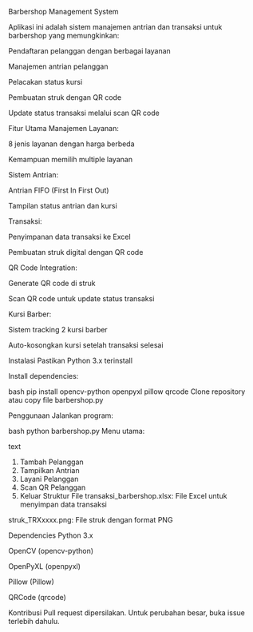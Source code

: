 Barbershop Management System

Aplikasi ini adalah sistem manajemen antrian dan transaksi untuk barbershop yang memungkinkan:

Pendaftaran pelanggan dengan berbagai layanan

Manajemen antrian pelanggan

Pelacakan status kursi

Pembuatan struk dengan QR code

Update status transaksi melalui scan QR code

Fitur Utama
Manajemen Layanan:

8 jenis layanan dengan harga berbeda

Kemampuan memilih multiple layanan

Sistem Antrian:

Antrian FIFO (First In First Out)

Tampilan status antrian dan kursi

Transaksi:

Penyimpanan data transaksi ke Excel

Pembuatan struk digital dengan QR code

QR Code Integration:

Generate QR code di struk

Scan QR code untuk update status transaksi

Kursi Barber:

Sistem tracking 2 kursi barber

Auto-kosongkan kursi setelah transaksi selesai

Instalasi
Pastikan Python 3.x terinstall

Install dependencies:

bash
pip install opencv-python openpyxl pillow qrcode
Clone repository atau copy file barbershop.py

Penggunaan
Jalankan program:

bash
python barbershop.py
Menu utama:

text
1. Tambah Pelanggan
2. Tampilkan Antrian
3. Layani Pelanggan
4. Scan QR Pelanggan
5. Keluar
Struktur File
transaksi_barbershop.xlsx: File Excel untuk menyimpan data transaksi

struk_TRXxxxx.png: File struk dengan format PNG

Dependencies
Python 3.x

OpenCV (opencv-python)

OpenPyXL (openpyxl)

Pillow (Pillow)

QRCode (qrcode)

Kontribusi
Pull request dipersilakan. Untuk perubahan besar, buka issue terlebih dahulu.
